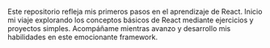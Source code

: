 Este repositorio refleja mis primeros pasos en el aprendizaje de React. Inicio mi viaje explorando los conceptos básicos de React mediante ejercicios y proyectos simples. Acompáñame mientras avanzo y desarrollo mis habilidades en este emocionante framework.
